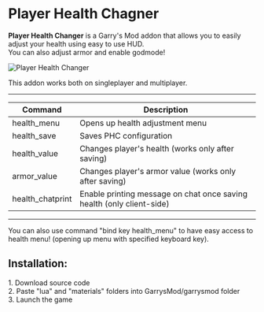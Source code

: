 # Player Health Chagner
<b>Player Health Changer</b> is a Garry's Mod addon that allows you to easily adjust your health using easy to use HUD.<br>
You can also adjust armor and enable godmode!

![Player Health Changer](https://steamuserimages-a.akamaihd.net/ugc/1820012656297131491/7C5329DF0804105B46F3DFB02C2DF8DE183478F0/?imw=637&imh=358&ima=fit&impolicy=Letterbox&imcolor=%23000000&letterbox=true "Player Health Changer")

This addon works both on singleplayer and multiplayer.

<hr>

| Command          | Description                                                           |
|------------------|-----------------------------------------------------------------------|
| health_menu      | Opens up health adjustment menu                                       |
| health_save      | Saves PHC configuration                                               |
| health_value     | Changes player's health (works only after saving)                     |
| armor_value      | Changes player's armor value (works only after saving)                |
| health_chatprint | Enable printing message on chat once saving health (only client-side) |

<hr>

You can also use command "bind key health_menu" to have easy access to health menu! (opening up menu with specified keyboard key).

<h2>Installation:</h2>
1. Download source code<br>
2. Paste "lua" and "materials" folders into GarrysMod/garrysmod folder<br>
3. Launch the game